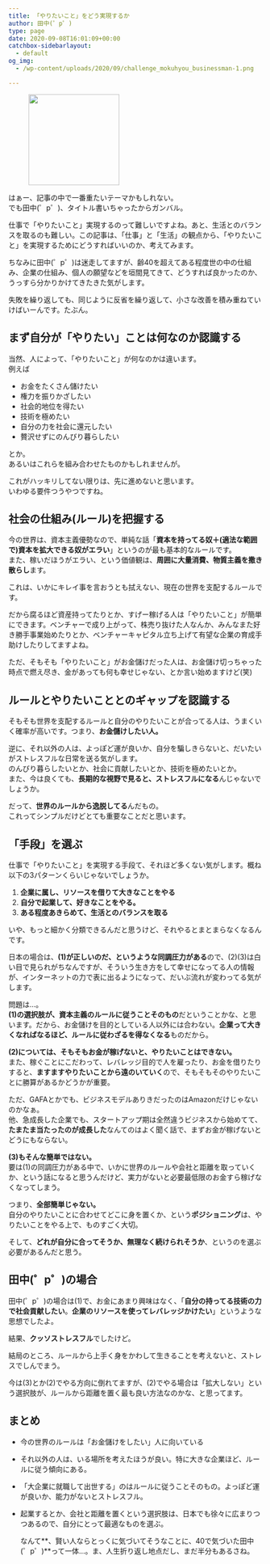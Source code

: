 ```yaml
---
title: 「やりたいこと」をどう実現するか
author: 田中(゜p゜)
type: page
date: 2020-09-08T16:01:09+00:00
catchbox-sidebarlayout:
  - default
og_img:
  - /wp-content/uploads/2020/09/challenge_mokuhyou_businessman-1.png

---
```

<div class="wp-block-image">
  <figure class="aligncenter size-large"><img loading="lazy" width="180" height="180" class="wp-image-240" src="/wp-content/uploads/2020/09/challenge_mokuhyou_businessman-1.png" alt="" srcset="https://tmp-net.biz/wp-content/uploads/2020/09/challenge_mokuhyou_businessman-1.png 180w, https://tmp-net.biz/wp-content/uploads/2020/09/challenge_mokuhyou_businessman-1-150x150.png 150w" sizes="(max-width: 180px) 100vw, 180px" /></figure>
</div>

はぁー、記事の中で一番重たいテーマかもしれない。  
でも田中(゜p゜)、タイトル書いちゃったからガンバル。  
  
仕事で「やりたいこと」実現するのって難しいですよね。あと、生活とのバランスを取るのも難しい。この記事は、「仕事」と「生活」の観点から、「やりたいこと」を実現するためにどうすればいいのか、考えてみます。  
  
ちなみに田中(゜p゜)は迷走してますが、齢40を超えてある程度世の中の仕組み、企業の仕組み、個人の願望などを垣間見てきて、どうすれば良かったのか、うっすら分かりかけてきたきた気がします。  
  
失敗を繰り返しても、同じように反省を繰り返して、小さな改善を積み重ねていけばいーんです。たぶん。

## まず自分が「やりたい」ことは何なのか認識する

当然、人によって、「やりたいこと」が何なのかは違います。  
例えば

  * お金をたくさん儲けたい
  * 権力を振りかざしたい
  * 社会的地位を得たい
  * 技術を極めたい
  * 自分の力を社会に還元したい
  * 贅沢せずにのんびり暮らしたい

とか。  
あるいはこれらを組み合わせたものかもしれませんが。  
  
これがハッキリしてない限りは、先に進めないと思います。  
いわゆる要件つうやつですね。

## 社会の仕組み(ルール)を把握する

今の世界は、資本主義優勢なので、単純な話「**資本を持ってる奴＋(適法な範囲で)資本を拡大できる奴がエラい**」というのが最も基本的なルールです。  
また、稼いだほうがエラい、という価値観は、**周囲に大量消費、物質主義を撒き散らし**ます。  
  
これは、いかにキレイ事を言おうとも拭えない、現在の世界を支配するルールです。  
  
だから腐るほど資産持ってたりとか、すげー稼げる人は「やりたいこと」が簡単にできます。ベンチャーで成り上がって、株売り抜けた人なんか、みんなまた好き勝手事業始めたりとか、ベンチャーキャピタル立ち上げて有望な企業の育成手助けしたりしてますよね。  
  
ただ、そもそも「やりたいこと」がお金儲けだった人は、お金儲け切っちゃった時点で燃え尽き、金があっても何も幸せじゃない、とか言い始めますけど(笑)

## ルールとやりたいこととのギャップを認識する

そもそも世界を支配するルールと自分のやりたいことが合ってる人は、うまくいく確率が高いです。つまり、**お金儲けしたい人。**  
  
逆に、それ以外の人は、よっぽど運が良いか、自分を騙しきらないと、だいたいがストレスフルな日常を送る気がします。  
のんびり暮らしたいとか、社会に貢献したいとか、技術を極めたいとか。  
また、今は良くても、**長期的な視野で見ると、ストレスフルになる**んじゃないでしょうか。  
  
だって、**世界のルールから逸脱してる**んだもの。  
これってシンプルだけどとても重要なことだと思います。

## 「手段」を選ぶ

仕事で「やりたいこと」を実現する手段て、それほど多くない気がします。概ね以下の3パターンくらいじゃないでしょうか。

  1. **企業に属し、リソースを借りて大きなことをやる**
  2. **自分で起業して、好きなことをやる。**
  3. **ある程度あきらめて、生活とのバランスを取る**

いや、もっと細かく分類できるんだと思うけど、それやるとまとまらなくなるんです。  
  
日本の場合は、**(1)が正しいのだ、というような同調圧力がある**ので、(2)(3)は白い目で見られがちなんですが、そういう生き方をして幸せになってる人の情報が、インターネットの力で表に出るようになって、だいぶ流れが変わってる気がします。  
  
問題は…。  
**(1)の選択肢が、資本主義のルールに従うことそのもの**だということかな、と思います。だから、お金儲けを目的としている人以外には合わない。**企業って大きくなればなるほど、ルールに従わざるを得なくなる**ものだから。  
  
**(2)については、そもそもお金が稼げないと、やりたいことはできない。**  
また、稼ぐことにこだわって、レバレッジ目的で人を雇ったり、お金を借りたりすると、**ますますやりたいことから遠のいていく**ので、そもそもそのやりたいことに勝算があるかどうかが重要。  
  
ただ、GAFAとかでも、ビジネスモデルありきだったのはAmazonだけじゃないのかなぁ。  
他、急成長した企業でも、スタートアップ期は全然違うビジネスから始めてて、**たまたま当たったのが成長した**なんてのはよく聞く話で、まずお金が稼げないとどうにもならない。  
  
**(3)もそんな簡単ではない。**  
要は(1)の同調圧力がある中で、いかに世界のルールや会社と距離を取っていくか、という話になると思うんだけど、実力がないと必要最低限のお金すら稼げなくなってしまう。  
  
つまり、**全部簡単じゃない。**  
自分のやりたいことに合わせてどこに身を置くか、という**ポジショニング**は、やりたいことをやる上で、ものすごく大切。  
  
そして、**どれが自分に合ってそうか、無理なく続けられそうか**、というのを選ぶ必要があるんだと思う。

## 田中(゜p゜)の場合

田中(゜p゜)の場合は(1)で、お金にあまり興味はなく、「**自分の持ってる技術の力で社会貢献したい**。**企業のリソースを使ってレバレッジかけたい**」というような思想でしたよ。  
  
結果、**クッソストレスフル**でしたけど。  
  
結局のところ、ルールから上手く身をかわして生きることを考えないと、ストレスでしんでまう。  
  
今は(3)とか(2)でやる方向に倒れてますが、(2)でやる場合は「拡大しない」という選択肢が、ルールから距離を置く最も良い方法なのかな、と思ってます。

## まとめ

  * 今の世界のルールは「お金儲けをしたい」人に向いている
  * それ以外の人は、いる場所を考えたほうが良い。特に大きな企業ほど、ルールに従う傾向にある。
  * 「大企業に就職して出世する」のはルールに従うことそのもの。よっぽど運が良いか、能力がないとストレスフル。
  * 起業するとか、会社と距離を置くという選択肢は、日本でも徐々に広まりつつあるので、自分にとって最適なものを選ぶ。  
  
    なんて**、賢い人ならとっくに気づいてそうなことに、40で気づいた田中(゜p゜)**って一体…。ま、人生折り返し地点だし、まだ半分もあるさね。